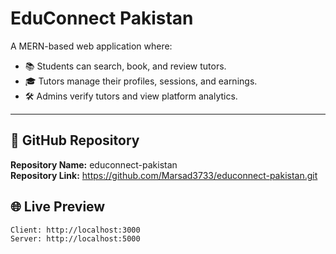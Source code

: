 # EduConnect Pakistan

A MERN-based web application where:
- 📚 Students can search, book, and review tutors.
- 🎓 Tutors manage their profiles, sessions, and earnings.
- 🛠️ Admins verify tutors and view platform analytics.

---

## 🔗 GitHub Repository

**Repository Name:** educonnect-pakistan  
**Repository Link:** https://github.com/Marsad3733/educonnect-pakistan.git


## 🌐 Live Preview

```bash
Client: http://localhost:3000
Server: http://localhost:5000
